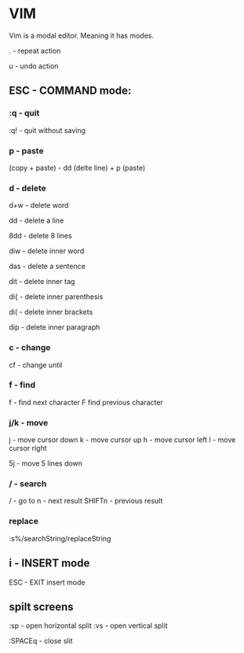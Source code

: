 # VIM

Vim is a modal editor. Meaning it has modes.

. - repeat action

u - undo action

## ESC - COMMAND mode:
### :q - quit
:q! - quit without saving

### p - paste
(copy + paste) - dd (delte line) + p (paste)

### d - delete
d+w - delete word

dd - delete a line

8dd - delete 8 lines

diw - delete inner word

das - delete a sentence

dit - delete inner tag

di{ - delete inner parenthesis

di( - delete inner brackets

dip - delete inner paragraph

### c - change
cf<character> - change until <character>

### f - find
f<character> - find next character
F<character> find previous character

### j/k - move
j - move cursor down
k - move cursor up
h - move cursor left
l - move cursor right

5j - move 5 lines down
 
### / - search
/<searchString> - go to <searchString>
 n - next result
 SHIFTn - previous result

### replace
 :s%/searchString/replaceString

## i - INSERT mode
ESC - EXIT insert mode


## spilt screens
:sp - open horizontal split
:vs - open vertical split

:SPACEq - close slit

